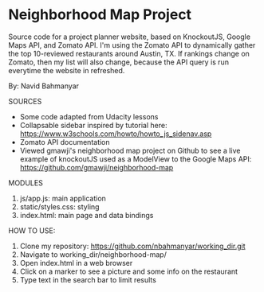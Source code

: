 # Neighborhood Map Project

Source code for a project planner website, based on KnockoutJS, Google Maps API, 
and Zomato API. I'm using the Zomato API to dynamically gather the top 10-reviewed
restaurants around Austin, TX. If rankings change on Zomato, then my list will also change,
because the API query is run everytime the website in refreshed.

By: Navid Bahmanyar


SOURCES

- Some code adapted from Udacity lessons
- Collapsable sidebar inspired by tutorial here: https://www.w3schools.com/howto/howto_js_sidenav.asp
- Zomato API documentation
- Viewed gmawji's neighborhood map project on Github to see
a live example of knockoutJS used as a ModelView to the Google Maps API: https://github.com/gmawji/neighborhood-map


MODULES

1. js/app.js: main application
2. static/styles.css: styling
3. index.html: main page and data bindings


HOW TO USE:

1. Clone my repository: https://github.com/nbahmanyar/working_dir.git
2. Navigate to working_dir/neighborhood-map/
3. Open index.html in a web browser
4. Click on a marker to see a picture and some info on the restaurant
5. Type text in the search bar to limit results